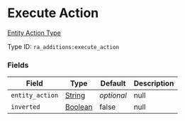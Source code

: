 # Execute Action
[Entity Action Type](../entity_action_types.md)

Type ID: `ra_additions:execute_action`
### Fields
Field | Type | Default | Description
------|------|---------|-------------
`entity_action` | [String](../data_types/string.md) | _optional_ | null
`inverted` | [Boolean](../data_types/boolean.md) | false | null

